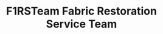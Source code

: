 ---
title: "F1RSTeam Fabric Restoration Service Team"
url: /saint-petersburg/f1rsteam-fabric-restoration-service-team/
shop: fabric
---